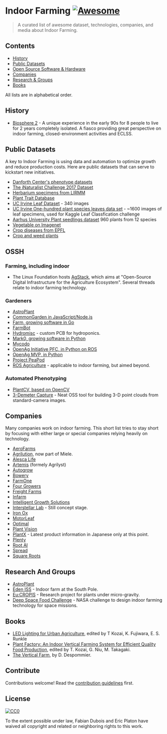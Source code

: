 # Indoor Farming [![Awesome](https://cdn.rawgit.com/sindresorhus/awesome/d7305f38d29fed78fa85652e3a63e154dd8e8829/media/badge.svg)](https://github.com/sindresorhus/awesome)

> A curated list of awesome dataset, technologies, companies, and media about Indoor Farming.


## Contents

- [History](#history)
- [Public Datasets](#public-datasets)
- [Open Source Software & Hardware](#ossh)
- [Companies](#companies)
- [Research & Groups](#randg)
- [Books](#books)

All lists are in alphabetical order.

## History

- [Biosphere 2](https://biosphere2.org/) - A unique experience in the early 90s for 8 people to live for 2 years completely isolated. A fiasco providing great perspective on indoor farming, closed-environment activities and ECLSS.

## Public Datasets

A key to Indoor Farming is using data and automation to optimize growth and reduce production costs. Here are public datasets that can serve to kickstart new initiatives.

- [Danforth Center's phenotype datasets](http://plantcv.danforthcenter.org/pages/data.html)
- [The iNaturalist Challenge 2017 Dataset](http://www.gitxiv.com/posts/ueNaP74KC7qhqJMq7/the-inaturalist-challenge-2017-dataset)
- [Herbarium specimens from LIRMM](http://otmedia.lirmm.fr/LifeCLEF/GoingDeeperHerbarium/)
- [Plant Trait Database](https://www.try-db.org/TryWeb/Database.php)
- [UC Irvine Leaf Dataset](https://archive.ics.uci.edu/ml/datasets/Leaf) - 340 images
- [UC Irvine One-hundred plant species leaves data set](https://archive.ics.uci.edu/ml/datasets/One-hundred+plant+species+leaves+data+set) - ~1600 images of leaf specimens, used for Kaggle Leaf Classfication challenge
- [Aarhus University Plant seedlings dataset](https://vision.eng.au.dk/plant-seedlings-dataset/) 960 plants from 12 species
- [Vegetable on Imagenet](http://image-net.org/explore?wnid=n07707451)
- [Crop diseases from EPFL](https://www.plantvillage.org/en/crops)
- [Crop and weed plants](https://github.com/cwfid/dataset)

## OSSH

### Farming, including indoor

* The Linux Foundation hosts [AgStack](https://agstack.org/), which aims at "Open-Source Digital Infrastructure for the Agriculture Ecosystem". Several threads relate to indoor farming technology.

### Gardeners

- [AstroPlant](https://github.com/AstroPlant/)
- [CommonGarden in JavaScript/Node.js](http://commongarden.org/)
- [Farm, growing software in Go](https://github.com/wsnook/farm)
- [FarmBot](https://farm.bot/pages/open-source)
- [Hydromisc](https://github.com/hydromisc/hydromisc) - custom PCB for hydroponics.
- [Mark0, growing software in Python](https://github.com/csmsx/mark0)
- [Mycodo](https://github.com/kizniche/Mycodo)
- [OpenAg Initiative PFC, in Python on ROS](https://github.com/OpenAgInitiative)
- [OpenAg MVP, in Python](https://github.com/futureag/mvp)
- [Project PeaPod](https://github.com/PeaPodTechnologies/PeaPod)
- [ROS Agriculture](https://wiki.ros.org/agriculture) - applicable to indoor farming, but aimed beyond.

### Automated Phenotyping

- [PlantCV, based on OpenCV](http://plantcv.danforthcenter.org/)
- [3-Demeter Capture](https://github.com/thsant/3dmcap) - Neat OSS tool for building 3-D point clouds from standard-camera images.

## Companies

Many companies work on indoor farming. This short list tries to stay short by focusing with either large or special companies relying heavily on technology.

- [AeroFarms](http://aerofarms.com/)
- [Agrilution](https://agrilution.com/), now part of Miele.
- [Alesca Life](http://www.alescalife.com/en/home/)
- [Artemis](https://artemisag.com/) (formely Agrilyst)
- [Autogrow](https://autogrow.com/)
- [Bowery](https://boweryfarming.com/)
- [FarmOne](https://farm.one/)
- [Four Growers](https://fourgrowers.co/)
- [Freight Farms](https://www.freightfarms.com/)
- [Infarm](https://infarm.com/)
- [Intelligent Growth Solutions](https://www.intelligentgrowthsolutions.com/)
- [Interstellar Lab](https://www.interstellarlab.com/) - Still concept stage.
- [Iron Ox](http://ironox.com/)
- [MotorLeaf](http://www.motorleaf.com/)
- [Optimal](http://optimal.ag/)
- [Plant Vision](https://www.plantvision.org/)
- [PlantX](http://www.plantx.co.jp/) - Latest product information in Japanese only at this point.
- [Plenty](http://www.plenty.ag/)
- [Root AI](https://www.root-ai.com/)
- [Spread](http://spread.co.jp/en/)
- [Square Roots](https://squarerootsgrow.com/)


## Research And Groups

- [AstroPlant](https://www.astroplant.io/)
- [Eden ISS](http://eden-iss.net/) - Indoor farm at the South Pole.
- [Eu:CROPIS](https://www.dlr.de/dlr/en/desktopdefault.aspx/tabid-10081/151_read-17874/#/gallery/23030) - Research project for plants under micro-gravity.
- [Deep Space Food Challenge](https://www.deepspacefoodchallenge.org/) - NASA challenge to design indoor farming technology for space missions.


## Books

- [LED Lighting for Urban Agriculture](https://www.goodreads.com/book/show/33790451-led-lighting-for-urban-agriculture), edited by T Kozai, K. Fujiwara, E. S. Runkle
- [Plant Factory: An Indoor Vertical Farming System for Efficient Quality Food Production](https://www.goodreads.com/book/show/26260515-plant-factory), edited by T. Kozai, G. Niu, M. Takagaki.
- [The Vertical Farm](http://www.verticalfarm.com/), by D. Despommier.


## Contribute

Contributions welcome! Read the [contribution guidelines](contributing.md) first.


## License

[![CC0](http://mirrors.creativecommons.org/presskit/buttons/88x31/svg/cc-zero.svg)](http://creativecommons.org/publicdomain/zero/1.0)

To the extent possible under law, Fabian Dubois and Eric Platon have waived all copyright and
related or neighboring rights to this work.
